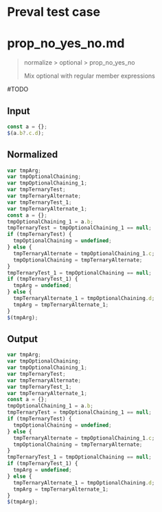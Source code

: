 # Preval test case

# prop_no_yes_no.md

> normalize > optional > prop_no_yes_no
>
> Mix optional with regular member expressions

#TODO

## Input

`````js filename=intro
const a = {};
$(a.b?.c.d);
`````

## Normalized

`````js filename=intro
var tmpArg;
var tmpOptionalChaining;
var tmpOptionalChaining_1;
var tmpTernaryTest;
var tmpTernaryAlternate;
var tmpTernaryTest_1;
var tmpTernaryAlternate_1;
const a = {};
tmpOptionalChaining_1 = a.b;
tmpTernaryTest = tmpOptionalChaining_1 == null;
if (tmpTernaryTest) {
  tmpOptionalChaining = undefined;
} else {
  tmpTernaryAlternate = tmpOptionalChaining_1.c;
  tmpOptionalChaining = tmpTernaryAlternate;
}
tmpTernaryTest_1 = tmpOptionalChaining == null;
if (tmpTernaryTest_1) {
  tmpArg = undefined;
} else {
  tmpTernaryAlternate_1 = tmpOptionalChaining.d;
  tmpArg = tmpTernaryAlternate_1;
}
$(tmpArg);
`````

## Output

`````js filename=intro
var tmpArg;
var tmpOptionalChaining;
var tmpOptionalChaining_1;
var tmpTernaryTest;
var tmpTernaryAlternate;
var tmpTernaryTest_1;
var tmpTernaryAlternate_1;
const a = {};
tmpOptionalChaining_1 = a.b;
tmpTernaryTest = tmpOptionalChaining_1 == null;
if (tmpTernaryTest) {
  tmpOptionalChaining = undefined;
} else {
  tmpTernaryAlternate = tmpOptionalChaining_1.c;
  tmpOptionalChaining = tmpTernaryAlternate;
}
tmpTernaryTest_1 = tmpOptionalChaining == null;
if (tmpTernaryTest_1) {
  tmpArg = undefined;
} else {
  tmpTernaryAlternate_1 = tmpOptionalChaining.d;
  tmpArg = tmpTernaryAlternate_1;
}
$(tmpArg);
`````

